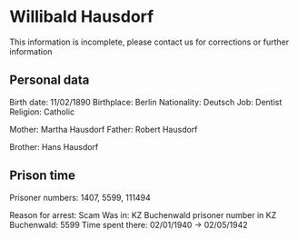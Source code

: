 # Willibald Hausdorf

This information is incomplete, please contact us for corrections or further information

## Personal data

Birth date: 11/02/1890
Birthplace: Berlin
Nationality: Deutsch
Job: Dentist
Religion: Catholic

Mother: Martha Hausdorf
Father: Robert Hausdorf

Brother: Hans Hausdorf

## Prison time

Prisoner numbers: 1407, 5599, 111494

Reason for arrest: Scam
Was in: KZ Buchenwald
prisoner number in KZ Buchenwald: 5599
Time spent there: 02/01/1940 -> 02/05/1942
